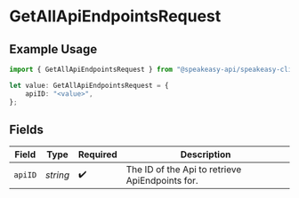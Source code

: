 # GetAllApiEndpointsRequest

## Example Usage

```typescript
import { GetAllApiEndpointsRequest } from "@speakeasy-api/speakeasy-client-sdk-typescript/sdk/models/operations";

let value: GetAllApiEndpointsRequest = {
    apiID: "<value>",
};
```

## Fields

| Field                                           | Type                                            | Required                                        | Description                                     |
| ----------------------------------------------- | ----------------------------------------------- | ----------------------------------------------- | ----------------------------------------------- |
| `apiID`                                         | *string*                                        | :heavy_check_mark:                              | The ID of the Api to retrieve ApiEndpoints for. |